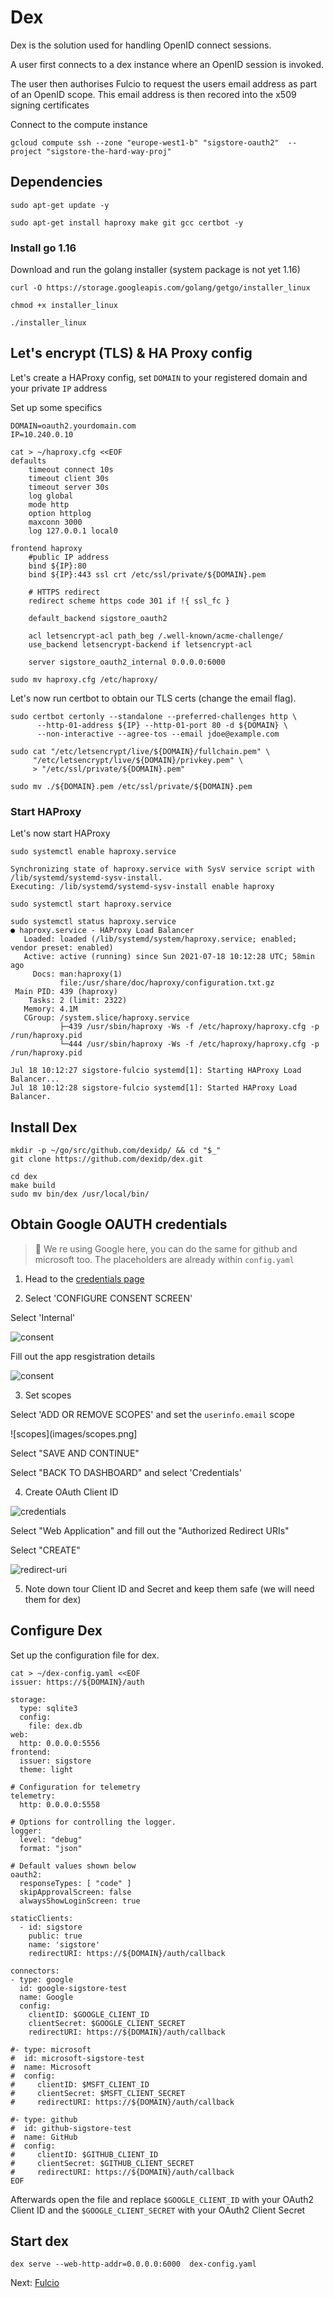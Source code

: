 # Dex

Dex is the solution used for handling OpenID connect sessions.

A user first connects to a dex instance where an OpenID session is invoked.

The user then authorises Fulcio to request the users email address as part of an
OpenID scope. This email address is then recored into the x509 signing
certificates

Connect to the compute instance

```
gcloud compute ssh --zone "europe-west1-b" "sigstore-oauth2"  --project "sigstore-the-hard-way-proj"
```

## Dependencies

```
sudo apt-get update -y
```

```
sudo apt-get install haproxy make git gcc certbot -y
```

### Install go 1.16

Download and run the golang installer (system package is not yet 1.16)

```
curl -O https://storage.googleapis.com/golang/getgo/installer_linux
```

```
chmod +x installer_linux
```

```
./installer_linux
```

## Let's encrypt (TLS) & HA Proxy config


Let's create a HAProxy config, set `DOMAIN` to your registered domain and your
private `IP` address

Set up some specifics

```
DOMAIN=oauth2.yourdomain.com
IP=10.240.0.10
```

```
cat > ~/haproxy.cfg <<EOF
defaults
    timeout connect 10s
    timeout client 30s
    timeout server 30s
    log global
    mode http
    option httplog
    maxconn 3000
    log 127.0.0.1 local0

frontend haproxy
    #public IP address
    bind ${IP}:80
    bind ${IP}:443 ssl crt /etc/ssl/private/${DOMAIN}.pem

    # HTTPS redirect
    redirect scheme https code 301 if !{ ssl_fc }

    default_backend sigstore_oauth2

    acl letsencrypt-acl path_beg /.well-known/acme-challenge/
    use_backend letsencrypt-backend if letsencrypt-acl

    server sigstore_oauth2_internal 0.0.0.0:6000
```

```
sudo mv haproxy.cfg /etc/haproxy/
```

Let's now run certbot to obtain our TLS certs (change the email flag).

```
sudo certbot certonly --standalone --preferred-challenges http \
      --http-01-address ${IP} --http-01-port 80 -d ${DOMAIN} \
      --non-interactive --agree-tos --email jdoe@example.com
```


```
sudo cat "/etc/letsencrypt/live/${DOMAIN}/fullchain.pem" \
     "/etc/letsencrypt/live/${DOMAIN}/privkey.pem" \
     > "/etc/ssl/private/${DOMAIN}.pem"

```

```
sudo mv ./${DOMAIN}.pem /etc/ssl/private/${DOMAIN}.pem
```

### Start HAProxy

Let's now start HAProxy

```
sudo systemctl enable haproxy.service

Synchronizing state of haproxy.service with SysV service script with /lib/systemd/systemd-sysv-install.
Executing: /lib/systemd/systemd-sysv-install enable haproxy

sudo systemctl start haproxy.service

sudo systemctl status haproxy.service
● haproxy.service - HAProxy Load Balancer
   Loaded: loaded (/lib/systemd/system/haproxy.service; enabled; vendor preset: enabled)
   Active: active (running) since Sun 2021-07-18 10:12:28 UTC; 58min ago
     Docs: man:haproxy(1)
           file:/usr/share/doc/haproxy/configuration.txt.gz
 Main PID: 439 (haproxy)
    Tasks: 2 (limit: 2322)
   Memory: 4.1M
   CGroup: /system.slice/haproxy.service
           ├─439 /usr/sbin/haproxy -Ws -f /etc/haproxy/haproxy.cfg -p /run/haproxy.pid
           └─444 /usr/sbin/haproxy -Ws -f /etc/haproxy/haproxy.cfg -p /run/haproxy.pid

Jul 18 10:12:27 sigstore-fulcio systemd[1]: Starting HAProxy Load Balancer...
Jul 18 10:12:28 sigstore-fulcio systemd[1]: Started HAProxy Load Balancer.
```

## Install Dex

```
mkdir -p ~/go/src/github.com/dexidp/ && cd "$_"
git clone https://github.com/dexidp/dex.git
```

```
cd dex
make build
sudo mv bin/dex /usr/local/bin/
```

## Obtain Google OAUTH credentials

> 📝 We re using Google here, you can do the same for github and microsoft too.
  The placeholders are already within `config.yaml`

1. Head to the [credentials page](https://console.cloud.google.com/apis/credentials)

2. Select 'CONFIGURE CONSENT SCREEN'

Select 'Internal'

![consent](images/oauth-consent.png)

Fill out the app resgistration details

![consent](images/app-reg.png)

3. Set scopes

Select 'ADD OR REMOVE SCOPES' and set the `userinfo.email` scope

![scopes](images/scopes.png]

Select "SAVE AND CONTINUE"

Select "BACK TO DASHBOARD" and select 'Credentials'

4. Create OAuth Client ID

![credentials](images/oauth-credentials.png)

Select "Web Application" and fill out the "Authorized Redirect URIs"

Select "CREATE"

![redirect-uri](images/oauth-redirect.png)

5. Note down tour Client ID and Secret and keep them safe (we will need them for dex)

## Configure Dex

Set up the configuration file for dex.

```
cat > ~/dex-config.yaml <<EOF
issuer: https://${DOMAIN}/auth

storage:
  type: sqlite3
  config:
    file: dex.db
web:
  http: 0.0.0.0:5556
frontend:
  issuer: sigstore
  theme: light

# Configuration for telemetry
telemetry:
  http: 0.0.0.0:5558

# Options for controlling the logger.
logger:
  level: "debug"
  format: "json"

# Default values shown below
oauth2:
  responseTypes: [ "code" ]
  skipApprovalScreen: false
  alwaysShowLoginScreen: true

staticClients:
  - id: sigstore
    public: true
    name: 'sigstore'
    redirectURI: https://${DOMAIN}/auth/callback

connectors:
- type: google
  id: google-sigstore-test
  name: Google
  config:
    clientID: $GOOGLE_CLIENT_ID
    clientSecret: $GOOGLE_CLIENT_SECRET
    redirectURI: https://${DOMAIN}/auth/callback

#- type: microsoft
#  id: microsoft-sigstore-test
#  name: Microsoft
#  config:
#     clientID: $MSFT_CLIENT_ID
#     clientSecret: $MSFT_CLIENT_SECRET
#     redirectURI: https://${DOMAIN}/auth/callback

#- type: github
#  id: github-sigstore-test
#  name: GitHub
#  config:
#     clientID: $GITHUB_CLIENT_ID
#     clientSecret: $GITHUB_CLIENT_SECRET
#     redirectURI: https://${DOMAIN}/auth/callback
EOF
```

Afterwards open the file and replace `$GOOGLE_CLIENT_ID` with
your OAuth2 Client ID and the `$GOOGLE_CLIENT_SECRET` with your
OAuth2 Client Secret


## Start dex

```
dex serve --web-http-addr=0.0.0.0:6000  dex-config.yaml
```

Next: [Fulcio](06-fulcio.md)
